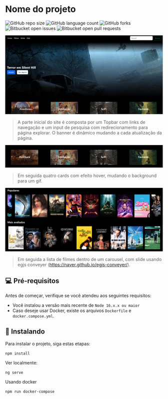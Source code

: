 # Nome do projeto

![GitHub repo size](https://img.shields.io/github/repo-size/SamGCM/diamonds?style=for-the-badge)
![GitHub language count](https://img.shields.io/github/languages/count/SamGCM/diamonds?style=for-the-badge)
![GitHub forks](https://img.shields.io/github/forks/SamGCM/diamonds?style=for-the-badge)
![Bitbucket open issues](https://img.shields.io/bitbucket/issues/SamGCM/diamonds?style=for-the-badge)
![Bitbucket open pull requests](https://img.shields.io/bitbucket/pr-raw/SamGCM/diamonds?style=for-the-badge)

![Alt text](images/image-1.png)

> A parte inicial do site é composta por um Topbar com links de navegação e um input de pesquisa com redirecionamento para página explorar. O banner é dinâmico mudando a cada atualização da página.

![Alt text](images/image-3.png)

> Em seguida quatro cards com efeito hover, mudando o background para um gif.

![Alt text](images/image-5.png)

> Em seguida a lista de filmes dentro de um carousel, com slide usando egjs conveyer (https://naver.github.io/egjs-conveyer/).

## 💻 Pré-requisitos

Antes de começar, verifique se você atendeu aos seguintes requisitos:

* Você instalou a versão mais recente de `Node 16.x.x ou maior`
* Caso deseje usar Docker, existe os arquivos `Dockerfile` e `docker.compose.yml`.


## 🚀 Instalando

Para instalar o projeto, siga estas etapas:

```
npm install
```

Ver localmente:
```
ng serve
```

Usando docker
```
npm run docker-compose
```
